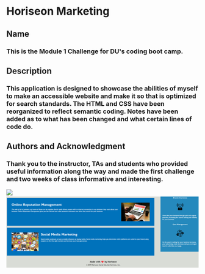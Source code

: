 # Horiseon Marketing

## Name
### This is the Module 1 Challenge for DU's coding boot camp.

## Description
### This application is designed to showcase the abilities of myself to make an accessible website and make it so that is optimized for search standards. The HTML and CSS have been reorganized to reflect semantic coding. Notes have been added as to what has been changed and what certain lines of code do.

## Authors and Acknowledgment
### Thank you to the instructor, TAs and students who provided useful information along the way and made the first challenge and two weeks of class informative and interesting.
 

<img src="/assets/images/Screenshots/Screenshot1.png">
<img src="/assets/images/Screenshots/screenshot2.png">

<link rel="Horiseon Website" href="https://alester77.github.io/module-1/">


